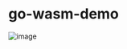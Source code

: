 # go-wasm-demo

![image](https://user-images.githubusercontent.com/12208108/44642398-90bea280-a9fe-11e8-91a1-a2d22137610b.png)
